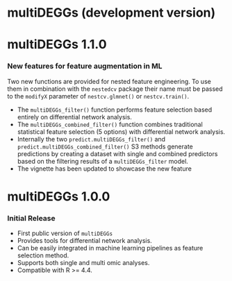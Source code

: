 # multiDEGGs (development version)

# multiDEGGs 1.1.0
### New features for feature augmentation in ML
Two new functions are provided for nested feature engineering. To use them in 
combination with the `nestedcv` package their name must be passed to the 
`modifyX` parameter of `nestcv.glmnet()` or `nestcv.train()`. 
  
- The `multiDEGGs_filter()` function performs feature selection based entirely 
on differential network analysis. 
- The `multiDEGGs_combined_filter()` function combines traditional statistical
feature selection (5 options) with differential network analysis. 
- Internally the two `predict.multiDEGGs_filter()` and 
`predict.multiDEGGs_combined_filter()` S3 methods generate predictions by 
creating a dataset with single and combined predictors based on the filtering 
results of a `multiDEGGs_filter` model.
- The vignette has been updated to showcase the new feature

# multiDEGGs 1.0.0
### Initial Release
- First public version of `multiDEGGs`
- Provides tools for differential network analysis.
- Can be easily integrated in machine learning pipelines as feature selection method.
- Supports both single and multi omic analyses.
- Compatible with R >= 4.4.
